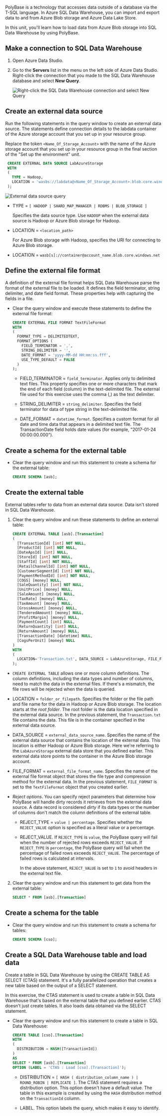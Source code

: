 PolyBase is a technology that accesses data outside of a database via the T-SQL language. In Azure SQL Data Warehouse, you can import and export data to and from Azure Blob storage and Azure Data Lake Store.

In this unit, you'll learn how to load data from Azure Blob storage into SQL Data Warehouse by using PolyBase.

## Make a connection to SQL Data Warehouse

1. Open Azure Data Studio.

1. Go to the **Servers** list in the menu on the left side of Azure Data Studio. Right-click the connection that you made to the SQL Data Warehouse database and select **New Query**.

    ![Right-click the SQL Data Warehouse connection and select New Query](../media/azure-data-studio-new-query-dw.png)

## Create an external data source

Run the following statements in the query window to create an external data source. The statements define connection details to the labdata container of the Azure storage account that you set up in your resource group.

Replace the token `<Name_Of_Storage_Account>` with the name of the Azure storage account that you set up in your resource group in the final section of the "Set up the environment" unit.

   ```sql
    CREATE EXTERNAL DATA SOURCE LabAzureStorage
    WITH
    (
      TYPE = Hadoop,
      LOCATION = 'wasbs://labdata@<Name_Of_Storage_Account>.blob.core.windows.net/'
    );
   ```

![External data source query](../media/sql-dw-external-datasource.png)

- TYPE = `[ HADOOP | SHARD_MAP_MANAGER | RDBMS | BLOB_STORAGE ]`

  Specifies the data source type. Use `HADOOP` when the external data source is Hadoop or Azure Blob storage  for Hadoop.

- LOCATION = `<location_path>`

  For Azure Blob storage with Hadoop, specifies the URI for connecting to Azure Blob storage.

- LOCATION = `wasb[s]://container@account_name.blob.core.windows.net`

## Define the external file format

A definition of the external file format helps SQL Data Warehouse parse the format of the external file to be loaded. It defines the field terminator, string delimiter, and date field format. These properties help with capturing the fields in a file.

- Clear the query window and execute these statements to define the external file format:

    ```sql
    CREATE EXTERNAL FILE FORMAT TextFileFormat
    WITH
    (
      FORMAT_TYPE = DELIMITEDTEXT,
      FORMAT_OPTIONS (
        FIELD_TERMINATOR = ',',
        STRING_DELIMITER = '',
        DATE_FORMAT = 'yyyy-MM-dd HH:mm:ss.fff',
        USE_TYPE_DEFAULT = FALSE
      )
    );
    ```

   - FIELD_TERMINATOR = `field_terminator`. Applies only to delimited text files. This property specifies one or more characters that mark the end of each field (column) in the
  text-delimited file. The external file used for this exercise uses the comma (,) as the text delimiter.

   - STRING_DELIMITER = `string_delimiter`. Specifies the field terminator for data of type string in the text-delimited file.

   - DATE_FORMAT = `datetime_format`. Specifies a custom format for all date and time data that appears in a delimited text file. The TransactionDate field holds date values (for example, "2017-01-24 00:00:00.000").

## Create a schema for the external table

- Clear the query window and run this statement to create a schema for the external table:

    ```sql
    CREATE SCHEMA [asb];
    ```

## Create the external table

External tables refer to data from an external data source. Data isn't stored in SQL Data Warehouse.

1. Clear the query window and run these statements to define an external table:

    ```sql
    CREATE EXTERNAL TABLE [asb].[Transaction]
    (
      [TransactionId] [int] NOT NULL,
      [ProductId] [int] NOT NULL,
      [DateApsId] [int] NULL,
      [StoreId] [int] NOT NULL,
      [StaffId] [int] NOT NULL,
      [RetailChannelId] [int] NOT NULL,
      [CustomerSegmentId] [int] NOT NULL,
      [PaymentMethodId] [int] NOT NULL,
      [COGS] [money] NULL,
      [SaleQuantity] [int] NOT NULL,
      [UnitPrice] [money] NULL,
      [SaleAmount] [money] NULL,
      [TaxRate] [money] NULL,
      [TaxAmount] [money] NULL,
      [GrossAmount] [money] NULL,
      [TenderedAmount] [money] NULL,
      [ProfitMargin] [money] NULL,
      [PaymentCount] [int] NULL,
      [ReturnQuantity] [int] NULL,
      [ReturnAmount] [money] NULL,
      [TransactionDate] [datetime] NULL,
      [CogsPerUnit] [money] NULL
    )
    WITH 
    (
      LOCATION='Transaction.txt', DATA_SOURCE = LabAzureStorage, FILE_FORMAT = TextFileFormat, REJECT_TYPE = VALUE, REJECT_VALUE = 1
    );
    ```

- `CREATE EXTERNAL TABLE` allows one or more column definitions. The column definitions, including the data types and number of columns, need to match the data in the external files. If there's a mismatch, the file rows will be rejected when the data is queried.

- LOCATION = `folder_or_filepath`. Specifies the folder or the file path and file name for the data in Hadoop or Azure Blob storage. The location starts at the *root folder*. The root folder is the data location specified in the external data source. In the previous statement, the `Transaction.txt` file contains the data. This file is in the container specified in the external data source.

- DATA_SOURCE = `external_data_source_name`. Specifies the name of the external data source that contains the location of the external data. This location is either Hadoop or Azure Blob storage. Here we're referring to the `LabAzureStorage` external data store that you defined earlier. This external data store points to the container in the Azure Blob storage account.

- FILE_FORMAT = `external_file_format_name`. Specifies the name of the external file format object that stores the file type and compression method for the external data. In the previous statement, `FILE_FORMAT` is set to the `TextFileFormat` object that you created earlier.

- _Reject options_. You can specify reject parameters that determine how PolyBase will handle dirty records it retrieves from the external data source. A data record is considered *dirty* if its data types or the number of columns don't match the column definitions of the external table.

  - REJECT_TYPE = `value | percentage`. Specifies whether the `REJECT_VALUE` option is specified as a literal value or a percentage.

  - REJECT_VALUE. If `REJECT_TYPE` is `value`, the PolyBase query will fail when the number of rejected rows exceeds `REJECT_VALUE`. If `REJECT_TYPE` is `percentage`, the PolyBase query will fail when the percentage of failed rows exceeds `REJECT_VALUE`. The percentage of failed rows is calculated at intervals.

    In the above statement, `REJECT_VALUE` is set to `1` to avoid headers in the external text file.

2. Clear the query window and run this statement to get data from the external table:

    ```sql
    SELECT * FROM [asb].[Transaction]
    ```

## Create a schema for the table

- Clear the query window and run this statement to create a schema for tables:

    ```sql
    CREATE SCHEMA [cso];
    ```

## Create a SQL Data Warehouse table and load data

Create a table in SQL Data Warehouse by using the CREATE TABLE AS SELECT (CTAS) statement. It's a fully parallelized operation that creates a new table based on the output of a SELECT statement.

In this exercise, the CTAS statement is used to create a table in SQL Data Warehouse that's based on the external table that you defined earlier. CTAS doesn't just create tables. It also loads data obtained via the SELECT statement.

- Clear the query window and run this statement to create a table in SQL Data Warehouse:

    ```sql
    CREATE TABLE [cso].[Transaction]
    WITH
    (
      DISTRIBUTION = HASH([TransactionId])
    )
    AS
    SELECT * FROM [asb].[Transaction]
    OPTION (LABEL = 'CTAS : Load [cso].[Transaction]');
    ```

   - DISTRIBUTION = `[ HASH ( distribution_column_name ) | ROUND_ROBIN | REPLICATE ]`. The CTAS statement requires a distribution option. This option doesn't have a default value. The table in this example is created by using the `HASH` distribution method on the `TransactionId` column.

   - LABEL. This option labels the query, which makes it easy to identify.